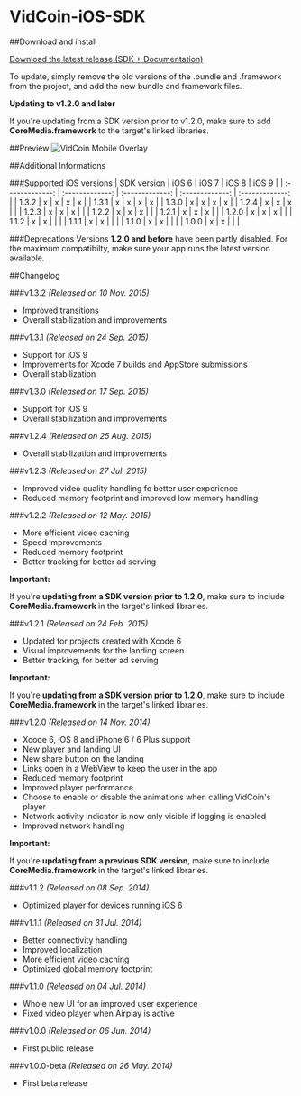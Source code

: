 VidCoin-iOS-SDK
===============
##Download and install

[Download the latest release (SDK + Documentation)](https://github.com/VidCoin/VidCoin-iOS-SDK/releases/download/v1.3.2/VidCoin-iOS-SDK.zip)

To update, simply remove the old versions of the .bundle and .framework from the project, and add the new bundle and framework files.

**Updating to v1.2.0 and later**

If you're updating from a SDK version prior to v1.2.0, make sure to add **CoreMedia.framework** to the target's linked libraries.

##Preview
![VidCoin Mobile Overlay](https://googledrive.com/host/0B6a-nwag10vpMkRUZTZlVWJIcTQ "VidCoin Mobile Overlay")

##Additional Informations

###Supported iOS versions
| SDK version  | iOS 6 | iOS 7 | iOS 8 | iOS 9 |
| :-------------: | :-------------: | :-------------: | :-------------: | :-------------: |
| 1.3.2 | x | x | x | x |
| 1.3.1 | x | x | x | x |
| 1.3.0 | x | x | x | x |
| 1.2.4 | x | x | x |  |
| 1.2.3 | x | x | x |  |
| 1.2.2 | x | x | x |  |
| 1.2.1 | x | x | x |  |
| 1.2.0 | x | x | x |  |
| 1.1.2 | x | x |  |  |
| 1.1.1 | x | x |  |  |
| 1.1.0 | x | x |  |  |
| 1.0.0 | x | x |  |  |

###Deprecations
Versions **1.2.0 and before** have been partly disabled. For the maximum compatibilty, make sure your app runs the latest version available.

##Changelog

###v1.3.2
*(Released on 10 Nov. 2015)*
- Improved transitions
- Overall stabilization and improvements


###v1.3.1
*(Released on 24 Sep. 2015)*
- Support for iOS 9
- Improvements for Xcode 7 builds and AppStore submissions
- Overall stabilization  

###v1.3.0
*(Released on 17 Sep. 2015)*
- Support for iOS 9
- Overall stabilization and improvements  

###v1.2.4
*(Released on 25 Aug. 2015)*
- Overall stabilization and improvements

###v1.2.3
*(Released on 27 Jul. 2015)*
- Improved video quality handling fo better user experience
- Reduced memory footprint and improved low memory handling

###v1.2.2
*(Released on 12 May. 2015)*
- More efficient video caching
- Speed improvements
- Reduced memory footprint
- Better tracking for better ad serving

**Important:**

If you're **updating from a SDK version prior to 1.2.0**, make sure to include **CoreMedia.framework** in the target's linked libraries.

###v1.2.1
*(Released on 24 Feb. 2015)*
- Updated for projects created with Xcode 6
- Visual improvements for the landing screen
- Better tracking, for better ad serving

**Important:**

If you're **updating from a SDK version prior to 1.2.0**, make sure to include **CoreMedia.framework** in the target's linked libraries.

###v1.2.0
*(Released on 14 Nov. 2014)*
- Xcode 6, iOS 8 and iPhone 6 / 6 Plus support
- New player and landing UI
- New share button on the landing
- Links open in a WebView to keep the user in the app
- Reduced memory footprint
- Improved player performance
- Choose to enable or disable the animations when calling VidCoin's player
- Network activity indicator is now only visible if logging is enabled
- Improved network handling

**Important:**

If you're **updating from a previous SDK version**, make sure to include **CoreMedia.framework** in the target's linked libraries.

###v1.1.2
*(Released on 08 Sep. 2014)*
- Optimized player for devices running iOS 6

###v1.1.1
*(Released on 31 Jul. 2014)*

- Better connectivity handling
- Improved localization
- More efficient video caching
- Optimized global memory footprint

###v1.1.0
*(Released on 04 Jul. 2014)*

- Whole new UI for an improved user experience
- Fixed video player when Airplay is active

###v1.0.0
*(Released on 06 Jun. 2014)*

- First public release

###v1.0.0-beta
*(Released on 26 May. 2014)*

- First beta release
